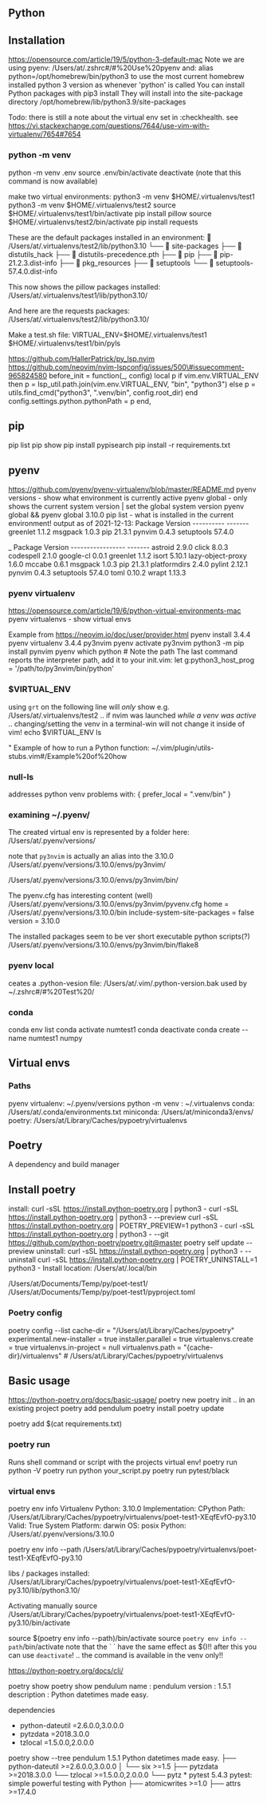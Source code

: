 
## Python
## Installation
https://opensource.com/article/19/5/python-3-default-mac
Note we are using pyenv: /Users/at/.zshrc#/#%20Use%20pyenv
and: alias python=/opt/homebrew/bin/python3 to use the most current homebrew installed python 3 version as whenever 'python' is called
You can install Python packages with pip3 install <package> They will install into the site-package directory /opt/homebrew/lib/python3.9/site-packages

Todo: there is still a note about the virtual env set in :checkhealth. see https://vi.stackexchange.com/questions/7644/use-vim-with-virtualenv/7654#7654

### python -m venv

python -m venv .env
source .env/bin/activate
deactivate   (note that this command is now available)

make two virtual environments:
  python3 -m venv $HOME/.virtualenvs/test1
  python3 -m venv $HOME/.virtualenvs/test2
  source $HOME/.virtualenvs/test1/bin/activate
  pip install pillow
  source $HOME/.virtualenvs/test2/bin/activate
  pip install requests

These are the default packages installed in an environment:
     /Users/at/.virtualenvs/test2/lib/python3.10
    └──  site-packages
       ├──  distutils_hack
       ├──  distutils-precedence.pth
       ├──  pip
       ├──  pip-21.2.3.dist-info
       ├──  pkg_resources
       ├──  setuptools
       └──  setuptools-57.4.0.dist-info

This now shows the pillow packages installed:
/Users/at/.virtualenvs/test1/lib/python3.10/

And here are the requests packages:
/Users/at/.virtualenvs/test2/lib/python3.10/

Make a test.sh file:
VIRTUAL_ENV=$HOME/.virtualenvs/test1 $HOME/.virtualenvs/test1/bin/pyls

https://github.com/HallerPatrick/py_lsp.nvim
https://github.com/neovim/nvim-lspconfig/issues/500\#issuecomment-965824580
before_init = function(_, config)
    local p
    if vim.env.VIRTUAL_ENV then
        p = lsp_util.path.join(vim.env.VIRTUAL_ENV, "bin", "python3")
    else
        p = utils.find_cmd("python3", ".venv/bin", config.root_dir)
    end
    config.settings.python.pythonPath = p
end,


## pip
pip list
pip show <package>
pip install pypisearch
pip install -r requirements.txt



## pyenv
https://github.com/pyenv/pyenv-virtualenv/blob/master/README.md
pyenv versions      - show what environment is currently active
pyenv global        - only shows the current system version | set the global system version pyenv global && pyenv global 3.10.0
pip list            - what is installed in the current environment! output as of 2021-12-13:
                      Package    Version
                      ---------- -------
                      greenlet   1.1.2
                      msgpack    1.0.3
                      pip        21.3.1
                      pynvim     0.4.3
                      setuptools 57.4.0

_                     Package           Version
                      ----------------- -------
                      astroid           2.9.0
                      click             8.0.3
                      codespell         2.1.0
                      google-cl         0.0.1
                      greenlet          1.1.2
                      isort             5.10.1
                      lazy-object-proxy 1.6.0
                      mccabe            0.6.1
                      msgpack           1.0.3
                      pip               21.3.1
                      platformdirs      2.4.0
                      pylint            2.12.1
                      pynvim            0.4.3
                      setuptools        57.4.0
                      toml              0.10.2
                      wrapt             1.13.3



### pyenv virtualenv
https://opensource.com/article/19/6/python-virtual-environments-mac
pyenv virtualenvs   - show virtual envs

Example from https://neovim.io/doc/user/provider.html
pyenv install 3.4.4
pyenv virtualenv 3.4.4 py3nvim
pyenv activate py3nvim
python3 -m pip install pynvim
pyenv which python  # Note the path
The last command reports the interpreter path, add it to your init.vim:
let g:python3_host_prog = '/path/to/py3nvim/bin/python'

### $VIRTUAL_ENV
using `grt` on the following line will *only* show e.g.
/Users/at/.virtualenvs/test2
.. if nvim was launched *while a venv was active* ..
changing/setting the venv in a terminal-win will not change it inside of vim!
  echo $VIRTUAL_ENV
  ls

" Example of how to run a Python function:  ~/.vim/plugin/utils-stubs.vim#/Example%20of%20how



### null-ls
addresses python venv problems with:
{ prefer_local = ".venv/bin" }

### examining ~/.pyenv/
The created virtual env is represented by a folder here:
/Users/at/.pyenv/versions/

note that `py3nvim` is actually an alias into the 3.10.0
/Users/at/.pyenv/versions/3.10.0/envs/py3nvim/

/Users/at/.pyenv/versions/3.10.0/envs/py3nvim/bin/

The pyenv.cfg has interesting content (well)
/Users/at/.pyenv/versions/3.10.0/envs/py3nvim/pyvenv.cfg
      home = /Users/at/.pyenv/versions/3.10.0/bin
      include-system-site-packages = false
      version = 3.10.0

The installed packages seem to be ver short executable python scripts(?)
/Users/at/.pyenv/versions/3.10.0/envs/py3nvim/bin/flake8

### pyenv local
ceates a .python-vesion file:
/Users/at/.vim/.python-version.bak
used by ~/.zshrc#/#%20Test%20/

### conda
conda env list
conda activate numtest1
conda deactivate
conda create --name numtest1 numpy


## Virtual envs
### Paths
pyenv virtualenv: ~/.pyenv/versions
python -m venv  : ~/.virtualenvs
conda: /Users/at/.conda/environments.txt
miniconda: /Users/at/miniconda3/envs/
poetry: /Users/at/Library/Caches/pypoetry/virtualenvs


## Poetry
A dependency and build manager

## Install poetry
install:   curl -sSL https://install.python-poetry.org | python3 -
           curl -sSL https://install.python-poetry.org | python3 - --preview
           curl -sSL https://install.python-poetry.org | POETRY_PREVIEW=1 python3 -
           curl -sSL https://install.python-poetry.org | python3 - --git https://github.com/python-poetry/poetry.git@master
           poetry self update --preview
uninstall: curl -sSL https://install.python-poetry.org | python3 - --uninstall
           curl -sSL https://install.python-poetry.org | POETRY_UNINSTALL=1 python3 -
Install location: /Users/at/.local/bin


/Users/at/Documents/Temp/py/poet-test1/
/Users/at/Documents/Temp/py/poet-test1/pyproject.toml

### Poetry config
poetry config --list
  cache-dir = "/Users/at/Library/Caches/pypoetry"
  experimental.new-installer = true
  installer.parallel = true
  virtualenvs.create = true
  virtualenvs.in-project = null
  virtualenvs.path = "{cache-dir}/virtualenvs"  # /Users/at/Library/Caches/pypoetry/virtualenvs

## Basic usage
https://python-poetry.org/docs/basic-usage/
poetry new <name>
poetry init .. in an existing project
poetry add pendulum
poetry install
poetry update

poetry add $(cat requirements.txt)

### poetry run
Runs shell command or script with the projects virtual env!
poetry run python -V
poetry run python your_script.py
poetry run pytest/black

### virtual envs
poetry env info
  Virtualenv
  Python:         3.10.0
  Implementation: CPython
  Path:           /Users/at/Library/Caches/pypoetry/virtualenvs/poet-test1-XEqfEvfO-py3.10
  Valid:          True
  System
  Platform: darwin
  OS:       posix
  Python:   /Users/at/.pyenv/versions/3.10.0

poetry env info --path
  /Users/at/Library/Caches/pypoetry/virtualenvs/poet-test1-XEqfEvfO-py3.10

libs / packages installed:
/Users/at/Library/Caches/pypoetry/virtualenvs/poet-test1-XEqfEvfO-py3.10/lib/python3.10/

Activating manually
  source /Users/at/Library/Caches/pypoetry/virtualenvs/poet-test1-XEqfEvfO-py3.10/bin/activate

  source $(poetry env info --path)/bin/activate
  source `poetry env info --path`/bin/activate
  note that the \` \` have the same effect as $()!!
  after this you can use `deactivate`! .. the command is available in the venv only!!


https://python-poetry.org/docs/cli/

poetry show
poetry show pendulum
  name         : pendulum
  version      : 1.5.1
  description  : Python datetimes made easy.

  dependencies
   - python-dateutil =2.6.0.0,3.0.0.0
   - pytzdata =2018.3.0.0
   - tzlocal =1.5.0.0,2.0.0.0

poetry show --tree
  pendulum 1.5.1 Python datetimes made easy.
  ├── python-dateutil >=2.6.0.0,3.0.0.0
  │   └── six >=1.5
  ├── pytzdata >=2018.3.0.0
  └── tzlocal >=1.5.0.0,2.0.0.0
      └── pytz *
  pytest 5.4.3 pytest: simple powerful testing with Python
  ├── atomicwrites >=1.0
  ├── attrs >=17.4.0





